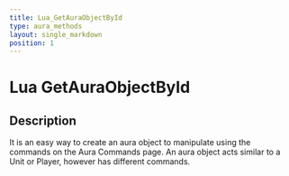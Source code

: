 ```yaml
---
title: Lua_GetAuraObjectById
type: aura_methods
layout: single_markdown
position: 1
---
```


# Lua GetAuraObjectById

## Description

It is an easy way to create an aura object to manipulate using the commands on the Aura Commands page. An aura object acts similar to a Unit or Player, however has different commands.

